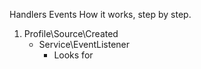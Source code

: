Handlers Events
How it works, step by step.

1. Profile\Source\Created
	- Service\EventListener
		* Looks for 